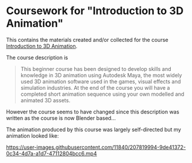 # Coursework for "Introduction to 3D Animation"

This contains the materials created and/or collected for the course [Introduction to 3D Animation](https://aie.edu.au/course/3d-animation-for-beginners/).

The course description is

> This beginner course has been designed to develop skills and knowledge in 3D animation using Autodesk Maya, the most widely used 3D animation software used in the games, visual effects and simulation industries. At the end of the course you will have a completed short animation sequence using your own modelled and animated 3D assets.

However the course seems to have changed since this description was written as the course is now Blender based...

The animation produced by this course was largely self-directed but my animation looked like:

https://user-images.githubusercontent.com/11840/207819994-9de41372-0c34-4d7a-a1d7-47112804bcc6.mp4

